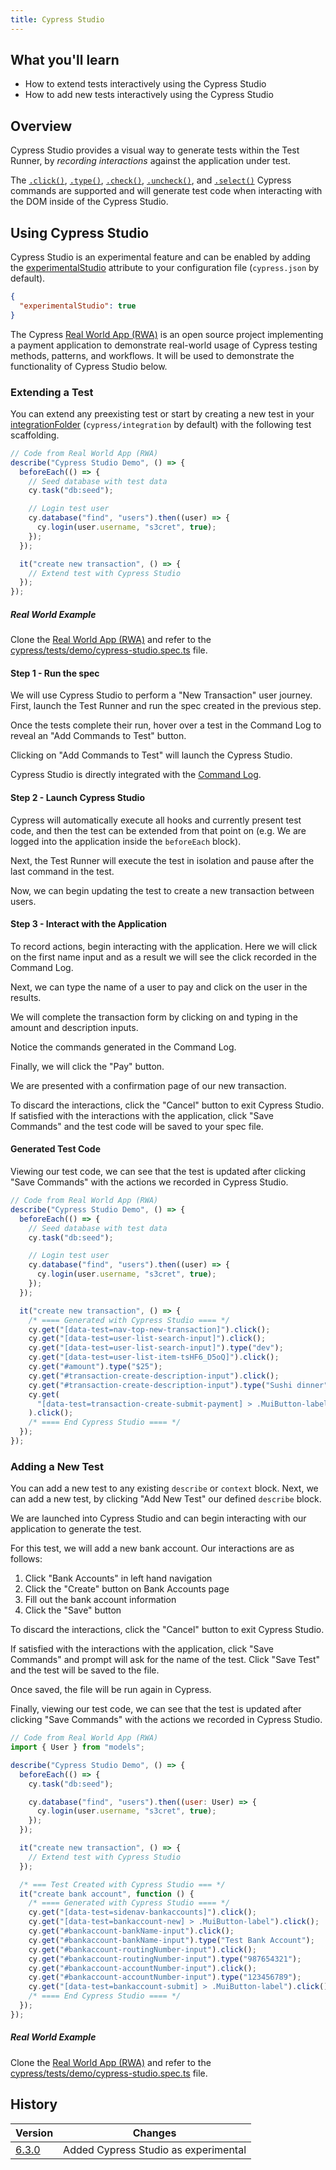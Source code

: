 ```yaml
---
title: Cypress Studio
---
```


<Alert type="info">

## <Icon name="graduation-cap"></Icon> What you'll learn

- How to extend tests interactively using the Cypress Studio
- How to add new tests interactively using the Cypress Studio

</Alert>

## Overview

Cypress Studio provides a visual way to generate tests within the Test Runner, by _recording interactions_ against the application under test.

The [`.click()`](/api/commands/click), [`.type()`](/api/commands/type), [`.check()`](/api/commands/check), [`.uncheck()`](/api/commands/uncheck), and [`.select()`](/api/commands/select) Cypress commands are supported and will generate test code when interacting with the DOM inside of the Cypress Studio.

## Using Cypress Studio

<Alert type="info">

Cypress Studio is an experimental feature and can be enabled by adding the [experimentalStudio](/guides/references/experiments) attribute to your configuration file (`cypress.json` by default).

</Alert>

```json
{
  "experimentalStudio": true
}
```

The Cypress <Icon name="github"></Icon> [Real World App (RWA)](https://github.com/cypress-io/cypress-realworld-app) is an open source project implementing a payment application to demonstrate real-world usage of Cypress testing methods, patterns, and workflows. It will be used to demonstrate the functionality of Cypress Studio below.

### Extending a Test

You can extend any preexisting test or start by creating a new test in your [integrationFolder](/guides/references/configuration#Folders-Files) (`cypress/integration` by default) with the following test scaffolding.

```js
// Code from Real World App (RWA)
describe("Cypress Studio Demo", () => {
  beforeEach(() => {
    // Seed database with test data
    cy.task("db:seed");

    // Login test user
    cy.database("find", "users").then((user) => {
      cy.login(user.username, "s3cret", true);
    });
  });

  it("create new transaction", () => {
    // Extend test with Cypress Studio
  });
});
```

<Alert type="info">

##### <Icon name="graduation-cap"></Icon> Real World Example

Clone the <Icon name="github"></Icon> [Real World App (RWA)](https://github.com/cypress-io/cypress-realworld-app) and refer to the [cypress/tests/demo/cypress-studio.spec.ts](https://github.com/cypress-io/cypress-realworld-app/blob/develop/cypress/tests/demo/cypress-studio.spec.ts) file.

</Alert>

#### Step 1 - Run the spec

We will use Cypress Studio to perform a "New Transaction" user journey. First, launch the Test Runner and run the spec created in the previous step.

<DocsImage src="/img/guides/cypress-studio/run-spec-1.png" alt="Cypress Studio"></DocsImage>

Once the tests complete their run, hover over a test in the Command Log to reveal an "Add Commands to Test" button.

Clicking on "Add Commands to Test" will launch the Cypress Studio.

<Alert type="info">

Cypress Studio is directly integrated with the [Command Log](/guides/core-concepts/test-runner#Command-Log).

</Alert>

<DocsImage src="/img/guides/cypress-studio/run-spec-2.png" alt="Cypress Studio"></DocsImage>

#### Step 2 - Launch Cypress Studio

<Alert type="success">

Cypress will automatically execute all hooks and currently present test code, and then the test can be extended from that point on (e.g. We are logged into the application inside the `beforeEach` block).

</Alert>

Next, the Test Runner will execute the test in isolation and pause after the last command in the test.

<DocsImage src="/img/guides/cypress-studio/extend-new-transaction-ready.png" alt="Cypress Studio Ready"></DocsImage>

Now, we can begin updating the test to create a new transaction between users.

#### Step 3 - Interact with the Application

To record actions, begin interacting with the application. Here we will click on the first name input and as a result we will see the click recorded in the Command Log.

<DocsImage src="/img/guides/cypress-studio/extend-new-transaction-user-list.png" alt="Cypress Studio Extend Test"></DocsImage>

Next, we can type the name of a user to pay and click on the user in the results.

<DocsImage src="/img/guides/cypress-studio/extend-new-transaction-click-user.png" alt="Cypress Studio Extend Test"></DocsImage>

We will complete the transaction form by clicking on and typing in the amount and description inputs.

<DocsImage src="/img/guides/cypress-studio/extend-new-transaction-form.png" alt="Cypress Studio Extend Test"></DocsImage>

<Alert type="success">

Notice the commands generated in the Command Log.

</Alert>

Finally, we will click the "Pay" button.

<DocsImage src="/img/guides/cypress-studio/extend-new-transaction-pay.png" alt="Cypress Studio Extend Test"></DocsImage>

We are presented with a confirmation page of our new transaction.

<DocsImage src="/img/guides/cypress-studio/extend-new-transaction-confirmation.png" alt="Cypress Studio Extend Test Confirmation"></DocsImage>

To discard the interactions, click the "Cancel" button to exit Cypress Studio. If satisfied with the interactions with the application, click "Save Commands" and the test code will be saved to your spec file.

#### Generated Test Code

Viewing our test code, we can see that the test is updated after clicking "Save Commands" with the actions we recorded in Cypress Studio.

```js
// Code from Real World App (RWA)
describe("Cypress Studio Demo", () => {
  beforeEach(() => {
    // Seed database with test data
    cy.task("db:seed");

    // Login test user
    cy.database("find", "users").then((user) => {
      cy.login(user.username, "s3cret", true);
    });
  });

  it("create new transaction", () => {
    /* ==== Generated with Cypress Studio ==== */
    cy.get("[data-test=nav-top-new-transaction]").click();
    cy.get("[data-test=user-list-search-input]").click();
    cy.get("[data-test=user-list-search-input]").type("dev");
    cy.get("[data-test=user-list-item-tsHF6_D5oQ]").click();
    cy.get("#amount").type("$25");
    cy.get("#transaction-create-description-input").click();
    cy.get("#transaction-create-description-input").type("Sushi dinner");
    cy.get(
      "[data-test=transaction-create-submit-payment] > .MuiButton-label"
    ).click();
    /* ==== End Cypress Studio ==== */
  });
});
```

### Adding a New Test

You can add a new test to any existing `describe` or `context` block. Next, we can add a new test, by clicking "Add New Test" our defined `describe` block.

<DocsImage src="/img/guides/cypress-studio/add-test-1.png" alt="Cypress Studio Add Test"></DocsImage>

We are launched into Cypress Studio and can begin interacting with our application to generate the test.

For this test, we will add a new bank account. Our interactions are as follows:

1. Click "Bank Accounts" in left hand navigation
   <DocsImage src="/img/guides/cypress-studio/add-test-2.png" alt="Cypress Studio Begin Add Test"></DocsImage>
2. Click the "Create" button on Bank Accounts page
   <DocsImage src="/img/guides/cypress-studio/add-test-create.png" alt="Cypress Studio Add Test Create Bank Account"></DocsImage>
3. Fill out the bank account information
   <DocsImage src="/img/guides/cypress-studio/add-test-form-complete.png" alt="Cypress Studio Add Test Complete Bank Account Form"></DocsImage>
4. Click the "Save" button
   <DocsImage src="/img/guides/cypress-studio/add-test-form-saving.png" alt="Cypress Studio Add Test Saving Bank Account"></DocsImage>

To discard the interactions, click the "Cancel" button to exit Cypress Studio.

If satisfied with the interactions with the application, click "Save Commands" and prompt will ask for the name of the test. Click "Save Test" and the test will be saved to the file.

<DocsImage src="/img/guides/cypress-studio/add-test-save-test.png" alt="Cypress Studio Add Test Completed Run"></DocsImage>

Once saved, the file will be run again in Cypress.

<DocsImage src="/img/guides/cypress-studio/add-test-final.png" alt="Cypress Studio Add Test Completed Run"></DocsImage>

Finally, viewing our test code, we can see that the test is updated after clicking "Save Commands" with the actions we recorded in Cypress Studio.

```js
// Code from Real World App (RWA)
import { User } from "models";

describe("Cypress Studio Demo", () => {
  beforeEach(() => {
    cy.task("db:seed");

    cy.database("find", "users").then((user: User) => {
      cy.login(user.username, "s3cret", true);
    });
  });

  it("create new transaction", () => {
    // Extend test with Cypress Studio
  });

  /* === Test Created with Cypress Studio === */
  it("create bank account", function () {
    /* ==== Generated with Cypress Studio ==== */
    cy.get("[data-test=sidenav-bankaccounts]").click();
    cy.get("[data-test=bankaccount-new] > .MuiButton-label").click();
    cy.get("#bankaccount-bankName-input").click();
    cy.get("#bankaccount-bankName-input").type("Test Bank Account");
    cy.get("#bankaccount-routingNumber-input").click();
    cy.get("#bankaccount-routingNumber-input").type("987654321");
    cy.get("#bankaccount-accountNumber-input").click();
    cy.get("#bankaccount-accountNumber-input").type("123456789");
    cy.get("[data-test=bankaccount-submit] > .MuiButton-label").click();
    /* ==== End Cypress Studio ==== */
  });
});
```

<Alert type="info">

##### <Icon name="graduation-cap"></Icon> Real World Example

Clone the <Icon name="github"></Icon> [Real World App (RWA)](https://github.com/cypress-io/cypress-realworld-app) and refer to the [cypress/tests/demo/cypress-studio.spec.ts](https://github.com/cypress-io/cypress-realworld-app/blob/develop/cypress/tests/demo/cypress-studio.spec.ts) file.

</Alert>

## History

| Version                                     | Changes                              |
| ------------------------------------------- | ------------------------------------ |
| [6.3.0](/guides/references/changelog#6-3-0) | Added Cypress Studio as experimental |
